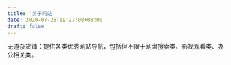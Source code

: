 ```yaml
---
title: '关于网站'
date: 2020-07-28T19:27:08+08:00
draft: false
---
```


无道杂货铺：提供各类优秀网站导航，包括但不限于网盘搜索类、影视观看类、办公相关类。
